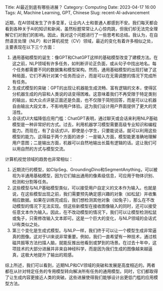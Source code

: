 Title: AI最近到底有哪些进展？
Category: Computing
Date: 2023-04-17 16:00
Tags: AI, Machine Learning, GPT, Chinese
Slug: recent-AI-advancement

近期，在AI领域发生了许多变革，让业内人士和普通人都感到不安。我们每天都会看到各种关于AI的知识和新闻，虽然标题常常让人心惊肉跳，但我们却无法完全理解它们对我们的影响。因此，我对这个问题进行了一些思考和总结。我认为，在自然语言处理（NLP）和计算机视觉（CV）领域，最近的变化有着许多相似之处，主要表现在以下三个方面：

1. 通用基础模型的诞生：像GPT和ChatGPT这样的基础模型改变了建模方法。在这之前，NLP领域有许多任务，如判断评论正负面，或从句子中找出地名。每个任务都需要不同的数据集和模型架构。然而，通用基础模型的出现打破了这种局面，它们不再针对某个任务而设计，而是可以在无需调整的情况下完成所有任务。
2. 生成式模型的突破：GPT的出现让机器能生成流畅、富有逻辑的文本，使得区分机器生成的内容和人类说的话变得困难。这意味着我们不再受限于特定类别的输出，如大众点评是正面还是负面，也不仅限于简短回答，而是可以让机器自由输出大段文本，不影响用户体验。这为我们设计用户界面提供了更大的灵活性。
3. 会话式UI大幅降低应用门槛：ChatGPT表明，通过聊天或会话来利用NLP基础模型是一种非常好的方式。过去，利用机器学习模型需要高级专业知识和编程能力。而现在，有了会话式UI，即使是小学生，只要能说话，就可以利用这些模型的能力。这得益于两个方面的进步：一是输入方面，模型能更准确地理解用户意图；二是输出方面，机器可以自然地输出长篇有逻辑的话。这让我们可以用自然的方式与模型交流。

计算机视觉领域的趋势也非常相似：

1. 近期流行的模型，如ClipSeg、GroundingDino和SegmentAnything，可以被视为半通用基础模型，因为它们输出通用的像素级信息，可应用于物体识别、检测和分割等任务。
2. 这些模型与NLP基础模型类似，可以接受用户自定义的文本作为输入。也就是说，在这些模型出现之前，我们需要预先确定感兴趣的对象（如松鼠）并收集相应数据。如果在训练完成后，我们想检测其他对象（如兔子），那么在不改动模型的情况下无法实现。但这些新模型在接收图像输入的同时，还可以接受任意文本作为输入。因此，在不改动模型的情况下，我们可以让模型检测松鼠或兔子，只需修改输入文本即可。这是一个巨大的变化，与NLP领域的会话式UI有类似之处。
3. 第三个变化是生成式模型。与NLP一样，我们终于可以让一个模型生成非常逼真的图像。这对于UI来说非常重要。例如，我们一直希望有一种技术，通过核磁共振等方法扫描人脑，就能反推出他看到或梦到的场景。在过去十年中，这项技术的大部分进展并非来自神经科学，而是因为我们生成的图像越来越逼真，这极大地提升了输出的观感。

综上所述，我们可以看到，近期NLP和CV领域的突破和发展是高度相近的。两者都在从针对特定任务的专用模型转向解决所有任务的通用模型。同时，它们都取得了让生成内容更接近人类的突破。这些进展使得我们能够设计出更低门槛的应用模型方法。